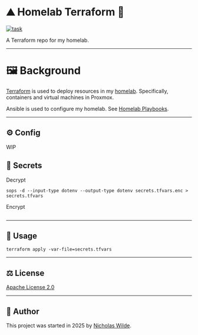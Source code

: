 # :mountain: Homelab Terraform :test_tube:
[![task](https://img.shields.io/badge/Task-Enabled-brightgreen?style=for-the-badge&logo=task&logoColor=white)](https://taskfile.dev/#/)

A Terraform repo for my homelab.

---

# :framed_picture: Background

[Terraform][1] is used to deploy resources in my [homelab][4]. Specifically, containers and virtual machines in Proxmox.

Ansible is used to configure my homelab. See [Homelab Playbooks][3].

---

## :gear: Config

WIP

## :key: Secrets

Decrypt

```shell
sops -d --input-type dotenv --output-type dotenv secrets.tfvars.enc > secrets.tfvars
```

Encrypt

```shell

```

---

## :pencil: Usage

```shell
terraform apply -var-file=secrets.tfvars
```

---

## :balance_scale: License

[Apache License 2.0](./LICENSE)

---

## :pencil: Author

This project was started in 2025 by [Nicholas Wilde][2].

[1]: <https://www.terraform.io/>
[2]: <https://github.com/nicholaswilde/>
[3]: <https://github.com/nicholaswilde/homelab-playbooks>
[4]: <https://nicholaswilde.io/homelab>
